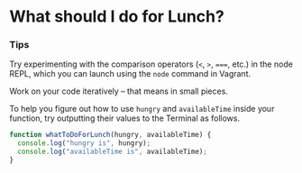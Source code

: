 # What should I do for Lunch?

### Tips

Try experimenting with the comparison operators (`<`, `>`, `===`, etc.) in the node REPL, which you can launch using the `node` command in Vagrant.

Work on your code iteratively – that means in small pieces. 

To help you figure out how to use `hungry` and `availableTime` inside your function, try outputting their values to the Terminal as follows.
```javascript 
function whatToDoForLunch(hungry, availableTime) {
  console.log("hungry is", hungry);
  console.log("availableTime is", availableTime);
}
```